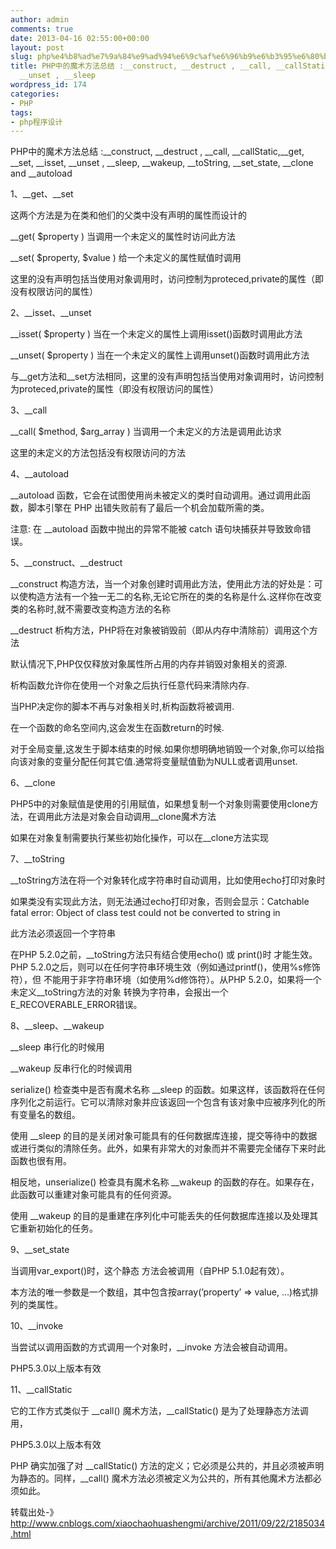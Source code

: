 ```yaml
---
author: admin
comments: true
date: 2013-04-16 02:55:00+00:00
layout: post
slug: php%e4%b8%ad%e7%9a%84%e9%ad%94%e6%9c%af%e6%96%b9%e6%b3%95%e6%80%bb%e7%bb%93-__construct-__destruct-__call-__callstatic__get-__set-__isset-__unset-__sle
title: PHP中的魔术方法总结 :__construct, __destruct , __call, __callStatic,__get, __set, __isset,
  __unset , __sleep
wordpress_id: 174
categories:
- PHP
tags:
- php程序设计
---
```





PHP中的魔术方法总结 :__construct, __destruct , __call, __callStatic,__get, __set, __isset, __unset , __sleep, __wakeup,
 __toString, __set_state, __clone and __autoload








1、__get、__set  

这两个方法是为在类和他们的父类中没有声明的属性而设计的  

__get( $property ) 当调用一个未定义的属性时访问此方法  

__set( $property, $value ) 给一个未定义的属性赋值时调用  

这里的没有声明包括当使用对象调用时，访问控制为proteced,private的属性（即没有权限访问的属性）  

  

2、__isset、__unset  

__isset( $property ) 当在一个未定义的属性上调用isset()函数时调用此方法  

__unset( $property ) 当在一个未定义的属性上调用unset()函数时调用此方法  

与__get方法和__set方法相同，这里的没有声明包括当使用对象调用时，访问控制为proteced,private的属性（即没有权限访问的属性）  

3、__call  

__call( $method, $arg_array ) 当调用一个未定义的方法是调用此访求  

这里的未定义的方法包括没有权限访问的方法





4、__autoload  

__autoload 函数，它会在试图使用尚未被定义的类时自动调用。通过调用此函数，脚本引擎在 PHP 出错失败前有了最后一个机会加载所需的类。  

注意: 在 __autoload 函数中抛出的异常不能被 catch 语句块捕获并导致致命错误。





5、__construct、__destruct  

__construct 构造方法，当一个对象创建时调用此方法，使用此方法的好处是：可以使构造方法有一个独一无二的名称,无论它所在的类的名称是什么.这样你在改变类的名称时,就不需要改变构造方法的名称  

__destruct 析构方法，PHP将在对象被销毁前（即从内存中清除前）调用这个方法  

默认情况下,PHP仅仅释放对象属性所占用的内存并销毁对象相关的资源.  

析构函数允许你在使用一个对象之后执行任意代码来清除内存.  

当PHP决定你的脚本不再与对象相关时,析构函数将被调用.  

在一个函数的命名空间内,这会发生在函数return的时候.  

对于全局变量,这发生于脚本结束的时候.如果你想明确地销毁一个对象,你可以给指向该对象的变量分配任何其它值.通常将变量赋值勤为NULL或者调用unset.  

  

6、__clone  

PHP5中的对象赋值是使用的引用赋值，如果想复制一个对象则需要使用clone方法，在调用此方法是对象会自动调用__clone魔术方法  

如果在对象复制需要执行某些初始化操作，可以在__clone方法实现  

  

7、__toString   

__toString方法在将一个对象转化成字符串时自动调用，比如使用echo打印对象时  

如果类没有实现此方法，则无法通过echo打印对象，否则会显示：Catchable fatal error: Object of class test could not be converted to string in  

此方法必须返回一个字符串





在PHP 5.2.0之前，__toString方法只有结合使用echo() 或 print()时 才能生效。PHP 5.2.0之后，则可以在任何字符串环境生效（例如通过printf()，使用%s修饰符），但 不能用于非字符串环境（如使用%d修饰符）。从PHP 5.2.0，如果将一个未定义__toString方法的对象 转换为字符串，会报出一个E_RECOVERABLE_ERROR错误。  

  

8、__sleep、__wakeup  

__sleep 串行化的时候用  

__wakeup 反串行化的时候调用  

serialize() 检查类中是否有魔术名称 __sleep 的函数。如果这样，该函数将在任何序列化之前运行。它可以清除对象并应该返回一个包含有该对象中应被序列化的所有变量名的数组。  

使用 __sleep 的目的是关闭对象可能具有的任何数据库连接，提交等待中的数据或进行类似的清除任务。此外，如果有非常大的对象而并不需要完全储存下来时此函数也很有用。  

相反地，unserialize() 检查具有魔术名称 __wakeup 的函数的存在。如果存在，此函数可以重建对象可能具有的任何资源。  

使用 __wakeup 的目的是重建在序列化中可能丢失的任何数据库连接以及处理其它重新初始化的任务。  

  

9、__set_state  

当调用var_export()时，这个静态 方法会被调用（自PHP 5.1.0起有效）。  

本方法的唯一参数是一个数组，其中包含按array(’property’ => value, …)格式排列的类属性。  

  

10、__invoke  

当尝试以调用函数的方式调用一个对象时，__invoke 方法会被自动调用。  

PHP5.3.0以上版本有效  

11、__callStatic  

它的工作方式类似于 __call() 魔术方法，__callStatic() 是为了处理静态方法调用，  

PHP5.3.0以上版本有效  

PHP 确实加强了对 __callStatic() 方法的定义；它必须是公共的，并且必须被声明为静态的。同样，__call() 魔术方法必须被定义为公共的，所有其他魔术方法都必须如此。





转载出处-》http://www.cnblogs.com/xiaochaohuashengmi/archive/2011/09/22/2185034.html


  


